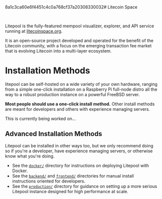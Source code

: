 8a1c3ca60e6f4451c4c0a768cf37a20308330032# Litecoin Space

<br>

Litepool is the fully-featured mempool visualizer, explorer, and API service running at [litecoinspace.org](https://litecoinspace.org/).

It is an open-source project developed and operated for the benefit of the Litecoin community, with a focus on the emerging transaction fee market that is evolving Litecoin into a multi-layer ecosystem.

# Installation Methods

litepool can be self-hosted on a wide variety of your own hardware, ranging from a simple one-click installation on a Raspberry Pi full-node distro all the way to a robust production instance on a powerful FreeBSD server.

**Most people should use a one-click install method.** Other install methods are meant for developers and others with experience managing servers.

This is currently being worked on...

<!-- <a id="one-click-installation"></a>
## One-Click Installation

Mempool can be conveniently installed on the following full-node distros:
- [Umbrel](https://github.com/getumbrel/umbrel)
- [RaspiBlitz](https://github.com/rootzoll/raspiblitz)
- [RoninDojo](https://code.samourai.io/ronindojo/RoninDojo)
- [myNode](https://github.com/mynodebtc/mynode)
- [Start9](https://github.com/Start9Labs/embassy-os)

**We highly recommend you deploy your own Mempool instance this way.** No matter which option you pick, you'll be able to get your own fully-sovereign instance of Mempool up quickly without needing to fiddle with any settings. -->

## Advanced Installation Methods

Litepool can be installed in other ways too, but we only recommend doing so if you're a developer, have experience managing servers, or otherwise know what you're doing.

- See the [`docker/`](./docker/) directory for instructions on deploying Litepool with Docker.
- See the [`backend/`](./backend/) and [`frontend/`](./frontend/) directories for manual install instructions oriented for developers.
- See the [`production/`](./production/) directory for guidance on setting up a more serious Litepool instance designed for high performance at scale.
